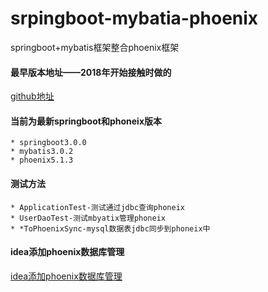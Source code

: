 # srpingboot-mybatia-phoenix
springboot+mybatis框架整合phoenix框架
#### 最早版本地址——2018年开始接触时做的
[github地址](https://github.com/wskvfhprrk/springBoot_hbase_phoenix_mybatis)

#### 当前为最新springboot和phoneix版本

    * springboot3.0.0
    * mybatis3.0.2
    * phoenix5.1.3

#### 测试方法
    * ApplicationTest-测试通过jdbc查询phoneix
    * UserDaoTest-测试mbyatix管理phoneix
    * *ToPhoenixSync-mysql数据表jdbc同步到phoneix中

#### idea添加phoenix数据库管理
[idea添加phoenix数据库管理](idea添加phoenix数据库管理.md)